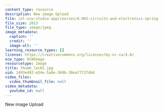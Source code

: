 ```yaml
---
content_type: resource
description: New image Upload
file: /ol-ocw-studio-app/courses/6-002-circuits-and-electronics-spring-2007/1493ed92e54e5a0e369b30eaf7f27d6d_thumb_lec01.jpg
file_size: 2613
file_type: image/jpeg
image_metadata:
  caption: ''
  credit: ''
  image-alt: ''
learning_resource_types: []
license: https://creativecommons.org/licenses/by-nc-sa/4.0/
ocw_type: OCWImage
resourcetype: Image
title: thumb_lec01.jpg
uid: 1493ed92-e54e-5a0e-369b-30eaf7f27d6d
video_files:
  video_thumbnail_file: null
video_metadata:
  youtube_id: null
---
```

New image Upload